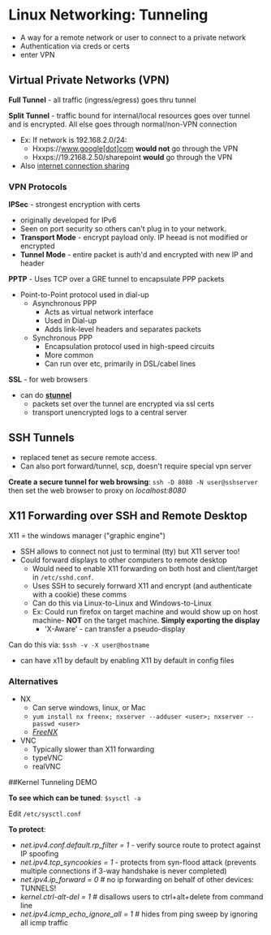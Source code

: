 # Linux Networking: Tunneling

- A way for a remote network or user to connect to a private network
- Authentication via creds or certs
- enter VPN

## Virtual Private Networks (VPN)

**Full Tunnel** - all traffic (ingress/egress) goes thru tunnel

**Split Tunnel** - traffic bound for internal/local resources goes over tunnel and is encrypted. All else goes through normal/non-VPN connection

- Ex: If network is 192.168.2.0/24:
  - Hxxps://www.google[dot]com **would not** go through the VPN
  - Hxxps://19.2168.2.50/sharepoint **would** go through the VPN
- Also [internet connection sharing](https://answers.microsoft.com/en-us/windows/forum/windows_10-networking-winpc/internet-connection-sharing-in-windows-10/f6dcac4b-5203-4c98-8cf2-dcac86d98fb9)

### VPN Protocols

**IPSec** - strongest encryption with certs

- originally developed for IPv6
- Seen on port security so others can't plug in to your network.
- **Transport Mode** - encrypt payload only. IP heead is not modified or encrypted
- **Tunnel Mode** - entire packet is auth'd and encrypted with new IP and header

**PPTP** - Uses TCP over a GRE tunnel to encapsulate PPP packets

- Point-to-Point protocol used in dial-up
  - Asynchronous PPP
    - Acts as virtual network interface
    - Used in Dial-up
    - Adds link-level headers and separates packets
  - Synchronous PPP
    - Encapsulation protocol used in high-speed circuits
    - More common
    - Can run over etc, primarily in DSL/cabel lines

**SSL** - for web browsers

- can do [**stunnel**](https://www.stunnel.org/) 
  - packets set over the tunnel are encrypted via ssl certs
  - transport unencrypted logs to a central server



## SSH Tunnels

- replaced tenet as secure remote access.
- Can also port forward/tunnel, scp, doesn't require special vpn server



**Create a secure tunnel for web browsing**: `ssh -D 8080 -N user@sshserver` then set the web browser to proxy on *localhost:8080*



## X11 Forwarding over SSH and Remote Desktop

X11 = the windows manager ("graphic engine")

- SSH allows to connect not just to terminal (tty) but X11 server too!
- Could forward displays to other computers to remote desktop
  - Would need to enable X11 forwarding on both host and client/target in `/etc/sshd.conf`.
  - Uses SSH to securely forrward X11 and encrypt (and authenticate with a cookie) these comms
  - Can do this via Linux-to-Linux and Windows-to-Linux
  - Ex: Could run firefox on target machine and would show up on host machine- **NOT** on the target machine. **Simply exporting the display**
    - 'X-Aware' - can transfer a pseudo-display



Can do this via: `$ssh -v -X user@hostname`

- can have x11 by default by enabling X11 by default in config files



### Alternatives

- NX
  - Can serve windows, linux, or Mac
  - `yum install nx freenx; nxserver --adduser <user>; nxserver --passwd <user>`
  - *[FreeNX](https://wiki.archlinux.org/index.php/FreeNX)*
- VNC
  - Typically slower than X11 forwarding
  - typeVNC
  - realVNC



##Kernel Tunneling DEMO

**To see which can be tuned**: `$sysctl -a`



Edit `/etc/sysctl.conf`

**To protect**:

- *net.ipv4.conf.default.rp_filter = 1* - verify source route to protect against IP spoofing
- *net.ipv4.tcp_syncookies = 1* - protects from syn-flood attack (prevents multiple connections if 3-way handshake is never completed)
- *net.ipv4.ip_forward = 0* # no ip forwarding on behalf of other devices: TUNNELS!
- *kernel.ctrl-alt-del = 1* # disallows users to ctrl+alt+delete from command line
- *net.ipv4.icmp_echo_ignore_all = 1* # hides from ping sweep by ignoring all icmp traffic

#